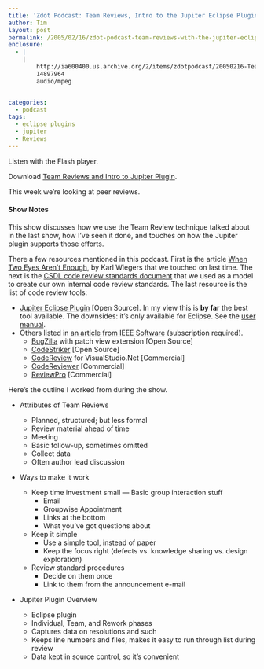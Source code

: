 ```yaml
---
title: 'Zdot Podcast: Team Reviews, Intro to the Jupiter Eclipse Plugin'
author: Tim
layout: post
permalink: /2005/02/16/zdot-podcast-team-reviews-with-the-jupiter-eclipse-plugin/
enclosure:
  - |
    |
        http://ia600400.us.archive.org/2/items/zdotpodcast/20050216-TeamReviewsAndJupiterIntro.mp3
        14897964
        audio/mpeg


categories:
  - podcast
tags:
  - eclipse plugins
  - jupiter
  - Reviews
---
```

Listen with the Flash player.


Download [Team Reviews and Intro to Jupiter Plugin][1].

This week we&#8217;re looking at peer reviews.

#### Show Notes

This show discusses how we use the Team Review technique talked about in the last show, how I&#8217;ve seen it done, and touches on how the Jupiter plugin supports those efforts.

There a few resources mentioned in this podcast. First is the article [When Two Eyes Aren&#8217;t Enough][2], by Karl Wiegers that we touched on last time. The next is the [CSDL code review standards document][3] that we used as a model to create our own internal code review standards. The last resource is the list of code review tools:

  * [Jupiter Eclipse Plugin][4] [Open Source]. In my view this is **by far** the best tool available. The downsides: it&#8217;s only available for Eclipse. See the [user manual][5].
  * Others listed in [an article from IEEE Software][6] (subscription required).
      * [BugZilla][7] with patch view extension [Open Source]
      * [CodeStriker][8] [Open Source]
      * [CodeReview][9] for VisualStudio.Net [Commercial]
      * [CodeReviewer][10] [Commercial]
      * [ReviewPro][11] [Commercial]

Here&#8217;s the outline I worked from during the show.

  * Attributes of Team Reviews
      * Planned, structured; but less formal
      * Review material ahead of time
      * Meeting
      * Basic follow-up, sometimes omitted
      * Collect data
      * Often author lead discussion

  * Ways to make it work
      * Keep time investment small &#8212; Basic group interaction stuff
          * Email
          * Groupwise Appointment
          * Links at the bottom
          * What you&#8217;ve got questions about
      * Keep it simple
          * Use a simple tool, instead of paper
          * Keep the focus right (defects vs. knowledge sharing vs. design exploration)
      * Review standard procedures
          * Decide on them once
          * Link to them from the announcement e-mail

  * Jupiter Plugin Overview
      * Eclipse plugin
      * Individual, Team, and Rework phases
      * Captures data on resolutions and such
      * Keeps line numbers and files, makes it easy to run through list during review
      * Data kept in source control, so it&#8217;s convenient

 [1]: http://ia600400.us.archive.org/2/items/zdotpodcast/20050216-TeamReviewsAndJupiterIntro.mp3
 [2]: http://www.processimpact.com/articles/two_eyes.pdf
 [3]: http://hackydev.ics.hawaii.edu/hackyDevSite/doc/Review.html
 [4]: http://csdl.ics.hawaii.edu/Tools/Jupiter/
 [5]: http://csdl.ics.hawaii.edu/Tools/Jupiter/Core/doc/UsersGuide.html "Jupiter Eclipse Plugin Users Guide"
 [6]: http://csdl2.computer.org/dl/mags/so/2005/01/s1074.pdf "Source Code Review Systems"
 [7]: http://www.bugzilla.org
 [8]: http://codestriker.sourceforge.net
 [9]: http://www.macadamian.com/products/codereview
 [10]: http://www.codehistorian.com/codereviewer-overview.php
 [11]: http://www.sdtcorp.com/reviewpro.html

